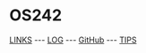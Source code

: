 ---
---

# OS242

[LINKS](LINKS/) --- [LOG](TXT/mylog.txt) --- [GitHub](https://github.com/maskrio/os242/) --- [TIPS](TIPS/)
